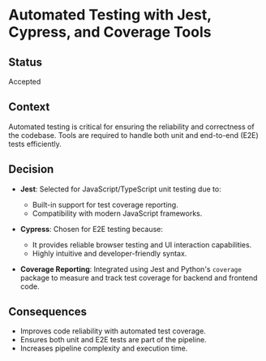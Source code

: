 # Automated Testing with Jest, Cypress, and Coverage Tools

## Status
Accepted

## Context
Automated testing is critical for ensuring the reliability and correctness of the codebase. Tools are required to handle both unit and end-to-end (E2E) tests efficiently.

## Decision
- **Jest**: Selected for JavaScript/TypeScript unit testing due to:
  - Built-in support for test coverage reporting.
  - Compatibility with modern JavaScript frameworks.

- **Cypress**: Chosen for E2E testing because:
  - It provides reliable browser testing and UI interaction capabilities.
  - Highly intuitive and developer-friendly syntax.

- **Coverage Reporting**: Integrated using Jest and Python's `coverage` package to measure and track test coverage for backend and frontend code.

## Consequences
- Improves code reliability with automated test coverage.
- Ensures both unit and E2E tests are part of the pipeline.
- Increases pipeline complexity and execution time.

